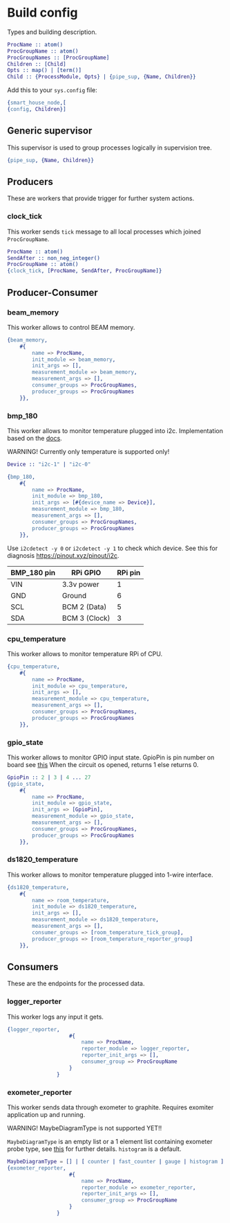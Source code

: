 
# Build config
Types and building description.
```erlang
ProcName :: atom()
ProcGroupName :: atom()
ProcGroupNames :: [ProcGroupName]
Children :: [Child]
Opts :: map() | [term()]
Child :: {ProcessModule, Opts} | {pipe_sup, {Name, Children}}
```
Add this to your `sys.config` file:
```erlang
{smart_house_node,[
{config, Children}]
```
## Generic supervisor
This supervisor is used to group processes logically in supervision tree.
```erlang
{pipe_sup, {Name, Children}}
```
## Producers
These are workers that provide trigger for further system actions.
### clock_tick
This worker sends `tick` message to all local processes which joined `ProcGroupName`.
```erlang
ProcName :: atom()
SendAfter :: non_neg_integer()
ProcGroupName :: atom()
{clock_tick, [ProcName, SendAfter, ProcGroupName]}
```
## Producer-Consumer
### beam_memory
This worker allows to control BEAM memory.
```erlang
{beam_memory,
	#{
		name => ProcName,
		init_module => beam_memory,
		init_args => [],
        measurement_module => beam_memory,
        measurement_args => [],
        consumer_groups => ProcGroupNames,
        producer_groups => ProcGroupNames
	}},
```
### bmp_180
This worker allows to monitor temperature plugged into i2c. Implementation based on the [docs](https://cdn-shop.adafruit.com/datasheets/BST-BMP180-DS000-09.pdf).

WARNING! Currently only temperature is supported only!

```erlang
Device :: "i2c-1" | "i2c-0"

{bmp_180,
	#{
		name => ProcName,
		init_module => bmp_180,
		init_args => [#{device_name => Device}],
        measurement_module => bmp_180,
        measurement_args => [],
        consumer_groups => ProcGroupNames,
        producer_groups => ProcGroupNames
    }},
```

Use `i2cdetect -y 0` or `i2cdetect -y 1` to check which device.
See this for diagnosis https://pinout.xyz/pinout/i2c.

| BMP_180 pin | RPi GPIO | RPi pin |
|---|---|---|
| VIN | 3.3v power | 1 |
| GND | Ground | 6 |
| SCL | BCM 2 (Data) | 5 |
| SDA | BCM 3 (Clock) | 3 |

### cpu_temperature
This worker allows to monitor temperature RPi of CPU.
```erlang
{cpu_temperature,
	#{
		name => ProcName,
		init_module => cpu_temperature,
		init_args => [],
        measurement_module => cpu_temperature,
        measurement_args => [],
        consumer_groups => ProcGroupNames,
        producer_groups => ProcGroupNames
	}},
```

### gpio_state
This worker allows to monitor GPIO input state.
GpioPin is pin number on board see [this](https://www.raspberrypi.org/documentation/usage/gpio/)
When the circuit os opened, returns 1 else returns 0.
```erlang 
GpioPin :: 2 | 3 | 4 ... 27
{gpio_state,
    #{
        name => ProcName,
        init_module => gpio_state,
        init_args => [GpioPin],
        measurement_module => gpio_state,
        measurement_args => [],
        consumer_groups => ProcGroupNames,
        producer_groups => ProcGroupNames
    }},
```

### ds1820_temperature
This worker allows to monitor temperature plugged into 1-wire interface.

```erlang
{ds1820_temperature,
    #{
        name => room_temperature,
        init_module => ds1820_temperature,
        init_args => [],
        measurement_module => ds1820_temperature,
        measurement_args => [],
        consumer_groups => [room_temperature_tick_group],
        producer_groups => [room_temperature_reporter_group]
    }},
```

## Consumers
These are the endpoints for the processed data.
### logger_reporter
This worker logs any input it gets.
```erlang
{logger_reporter,
                    #{
                        name => ProcName,
                        reporter_module => logger_reporter,
                        reporter_init_args => [],
                        consumer_group => ProcGroupName
                    }
                }
```

### exometer_reporter
This worker sends data through exometer to graphite.
Requires exomiter application up and running.

WARNING! MaybeDiagramType is not supported YET!!

`MaybeDiagramType` is an empty list or a 1 element list containing exometer probe type, see [this](https://github.com/Feuerlabs/exometer#built-in-entries-and-probes) for further details. `histogram` is a default.
```erlang
MaybeDiagramType = [] | [ counter | fast_counter | gauge | histogram ]
{exometer_reporter,
                    #{
                        name => ProcName,
                        reporter_module => exometer_reporter,
                        reporter_init_args => [],
                        consumer_group => ProcGroupName
                    }
                }
```
